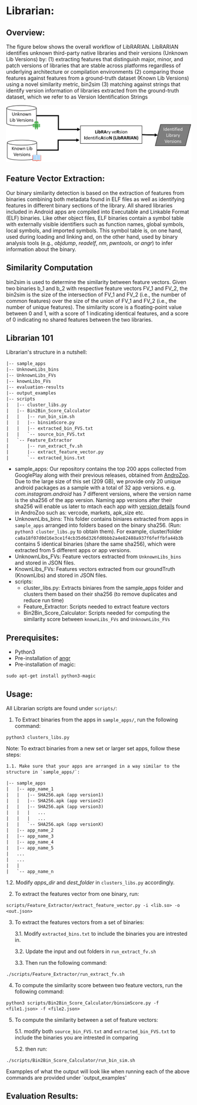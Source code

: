 # Librarian:

## Overview: ##
The figure below shows the overall workflow of LibRARIAN. LibRARIAN identifies unknown third-party native libraries and their versions (Unknown Lib Versions) by:
(1) extracting features that distinguish major, minor, and patch versions of libraries that are stable across platforms regardless of underlying architecture or compilation environments 
(2) comparing those features against features from a ground-truth dataset (Known Lib Versions) using a novel similarity metric, bin2sim 
(3) matching against strings that identify version information of libraries extracted from the ground-truth dataset, which we refer to as Version Identification Strings

![Figure 1](/images/approach_cropped.png) 

## Feature Vector Extraction: ##
Our binary similarity detection is based on the extraction of features from binaries combining both metadata found in ELF files as well as identifying features in different binary sections of the library. All shared libraries included in Android apps are compiled into Executable and Linkable Format (ELF) binaries. Like other object files, ELF binaries contain a symbol table with externally visible identifiers such as function names, global symbols, local symbols, and imported symbols.
This symbol table is, on one hand, used during loading and linking and, on the other hand, used by binary analysis tools (e.g., *objdump*, *readelf*, *nm*, *pwntools*, or *angr*) to infer information about the binary.

## Similarity Computation ##
bin2sim is used to determine the similarity between feature vectors. Given two binaries b_1 and b_2 with respective feature vectors FV_1 and FV_2, the bin2sim is the size of the intersection of FV_1 and FV_2 (i.e., the number of common features) over the size of the union of FV_1 and FV_2 (i.e., the number of unique features). The similarity score is a floating-point value between 0 and 1, with a score of 1 indicating identical features, and a score of 0 indicating no shared features between the two libraries.

## Librarian 101 ## 
Librarian's structure in a nutshell:
```
|-- sample_apps
|-- UnknownLibs_bins
|-- UnknownLibs_FVs
|-- knownLibs_FVs
|-- evaluation-results
|-- output_examples
|-- scripts
|   |-- cluster_libs.py
|   |-- Bin2Bin_Score_Calculator
|   |   |-- run_bin_sim.sh
|   |   |-- binsimScore.py
|   |   |-- extracted_bin_FVS.txt
|   |   `-- source_bin_FVS.txt
|   `-- Feature_Extractor
|       |-- run_extract_fv.sh
|       |-- extract_feature_vector.py
|       `-- extracted_bins.txt
```

* sample_apps: Our repository contains the top 200 apps collected from GooglePlay along with their previous releases, obtained from [AndroZoo](https://androzoo.uni.lu/). Due to the large size of this set (209 GB), we provide only 20 unique android packages as a sample with a total of 32 app versions. e.g. *com.instagram.android* has 7 different versions, where the version name is the sha256 of the app version. Naming app versions after their sha256 will enable us later to mtach each app with [version details](https://androzoo.uni.lu/lists) found in AndroZoo such as: vercode, markets, apk_size etc. 
* UnknownLibs_bins: This folder contains biniares extracted from apps in `sample_apps` arranged into folders based on the binary sha256. (Run: `python3 cluster_libs.py` to obtain them). 
For example, cluster/folder `ca8a18f07d0d16e3ce1f4cb35d6d326fd0bbb2a4e82488a937f6feffbfa44b3b` contains 5 identical binaries (share the same sha256), which were extracted from 5 different apps or app versions. 
* UnknownLibs_FVs: Feature vectors extracted from `UnknownLibs_bins` and stored in JSON files.
* KnownLibs_FVs: Features vectors extracted from our groundTruth (KnownLibs) and stored in JSON files.
* scripts:
  * cluster_libs.py: Extracts biniares from the sample_apps folder and clusters them based on their sha256 (to remove duplicates and reduce run time)
  * Feature_Extractor: Scripts needed to extract feature vectors
  * Bin2Bin_Score_Calculator: Scripts needed for computing the similarity score between `knownLibs_FVs` and `UnknownLibs_FVs`  

## Prerequisites: ##
* Python3
* Pre-installation of [angr](https://docs.angr.io/introductory-errata/install)
* Pre-installation of magic:
```
sudo apt-get install python3-magic
```

## Usage: ##
All Librarian scripts are found under `scripts/`:
1. To Extract binaries from the apps in `sample_apps/`, run the following command:
``` 
python3 clusters_libs.py
```
Note: To extract binaries from a new set or larger set apps, follow these steps:

    1.1. Make sure that your apps are arranged in a way similar to the structure in `sample_apps/`:
```
|-- sample_apps
|   |-- app_name_1
|   |   |-- SHA256.apk (app version1)
|   |   |-- SHA256.apk (app version2)
|   |   |-- SHA256.apk (app version3)
|   |   |   ...
|   |   |   ...
|   |   `-- SHA256.apk (app versionX)
|   |-- app_name_2
|   |-- app_name_3
|   |-- app_name_4
|   |-- app_name_5
|   ...
|   ...
|   |
|   `-- app_name_n

```
   1.2. Modify *apps_dir* and *dest_folder* in `clusters_libs.py` accordingly.
 
2. To extract the features vector from one binary, run:
```
scripts/Feature_Extractor/extract_feature_vector.py -i <lib.so> -o <out.json>
```
3. To extract the features vectors from a set of binaries:

   3.1. Modify `extracted_bins.txt` to include the binaries you are intrested in.
   
   3.2. Update the input and out folders in `run_extract_fv.sh` 
   
   3.3. Then run the following command: 
``` 
./scripts/Feature_Extractor/run_extract_fv.sh 
```
4. To compute the similarity score between two feature vectors, run the following command:
```
python3 scripts/Bin2Bin_Score_Calculator/binsimScore.py -f <file1.json> -f <file2.json>
```
5. To compute the similarity between a set of feature vectors:

   5.1. modify both `source_bin_FVS.txt` and `extracted_bin_FVS.txt` to include the binaries you are intrested in comparing
   
   5.2. then run:
   
```
./scripts/Bin2Bin_Score_Calculator/run_bin_sim.sh
```

Exampples of what the output will look like when running each of the above commands are provided under `output_examples'

## Evaluation Results: ##

